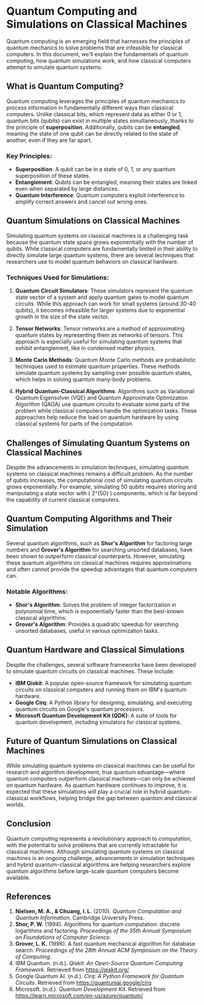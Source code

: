 # Quantum Computing and Simulations on Classical Machines

Quantum computing is an emerging field that harnesses the principles of quantum mechanics to solve problems that are infeasible for classical computers. In this document, we'll explain the fundamentals of quantum computing, how quantum simulations work, and how classical computers attempt to simulate quantum systems.

## What is Quantum Computing?

Quantum computing leverages the principles of quantum mechanics to process information in fundamentally different ways than classical computers. Unlike classical bits, which represent data as either 0 or 1, quantum bits (qubits) can exist in multiple states simultaneously, thanks to the principle of **superposition**. Additionally, qubits can be **entangled**, meaning the state of one qubit can be directly related to the state of another, even if they are far apart.

### Key Principles:
- **Superposition**: A qubit can be in a state of 0, 1, or any quantum superposition of these states.
- **Entanglement**: Qubits can be entangled, meaning their states are linked even when separated by large distances.
- **Quantum Interference**: Quantum computers exploit interference to amplify correct answers and cancel out wrong ones.

## Quantum Simulations on Classical Machines

Simulating quantum systems on classical machines is a challenging task because the quantum state space grows exponentially with the number of qubits. While classical computers are fundamentally limited in their ability to directly simulate large quantum systems, there are several techniques that researchers use to model quantum behaviors on classical hardware.

### Techniques Used for Simulations:
1. **Quantum Circuit Simulators**:
   These simulators represent the quantum state vector of a system and apply quantum gates to model quantum circuits. While this approach can work for small systems (around 30-40 qubits), it becomes infeasible for larger systems due to exponential growth in the size of the state vector.

2. **Tensor Networks**:
   Tensor networks are a method of approximating quantum states by representing them as networks of tensors. This approach is especially useful for simulating quantum systems that exhibit entanglement, like in condensed matter physics.

3. **Monte Carlo Methods**:
   Quantum Monte Carlo methods are probabilistic techniques used to estimate quantum properties. These methods simulate quantum systems by sampling over possible quantum states, which helps in solving quantum many-body problems.

4. **Hybrid Quantum-Classical Algorithms**:
   Algorithms such as Variational Quantum Eigensolver (VQE) and Quantum Approximate Optimization Algorithm (QAOA) use quantum circuits to evaluate some parts of the problem while classical computers handle the optimization tasks. These approaches help reduce the load on quantum hardware by using classical systems for parts of the computation.

## Challenges of Simulating Quantum Systems on Classical Machines

Despite the advancements in simulation techniques, simulating quantum systems on classical machines remains a difficult problem. As the number of qubits increases, the computational cost of simulating quantum circuits grows exponentially. For example, simulating 50 qubits requires storing and manipulating a state vector with \( 2^{50} \) components, which is far beyond the capability of current classical computers.

## Quantum Computing Algorithms and Their Simulation

Several quantum algorithms, such as **Shor's Algorithm** for factoring large numbers and **Grover's Algorithm** for searching unsorted databases, have been shown to outperform classical counterparts. However, simulating these quantum algorithms on classical machines requires approximations and often cannot provide the speedup advantages that quantum computers can.

### Notable Algorithms:
- **Shor's Algorithm**: Solves the problem of integer factorization in polynomial time, which is exponentially faster than the best-known classical algorithms.
- **Grover's Algorithm**: Provides a quadratic speedup for searching unsorted databases, useful in various optimization tasks.

## Quantum Hardware and Classical Simulations

Despite the challenges, several software frameworks have been developed to simulate quantum circuits on classical machines. These include:

- **IBM Qiskit**: A popular open-source framework for simulating quantum circuits on classical computers and running them on IBM's quantum hardware.
- **Google Cirq**: A Python library for designing, simulating, and executing quantum circuits on Google's quantum processors.
- **Microsoft Quantum Development Kit (QDK)**: A suite of tools for quantum development, including simulators for classical systems.

## Future of Quantum Simulations on Classical Machines

While simulating quantum systems on classical machines can be useful for research and algorithm development, true quantum advantage—where quantum computers outperform classical machines—can only be achieved on quantum hardware. As quantum hardware continues to improve, it is expected that these simulations will play a crucial role in hybrid quantum-classical workflows, helping bridge the gap between quantum and classical worlds.

## Conclusion

Quantum computing represents a revolutionary approach to computation, with the potential to solve problems that are currently intractable for classical machines. Although simulating quantum systems on classical machines is an ongoing challenge, advancements in simulation techniques and hybrid quantum-classical algorithms are helping researchers explore quantum algorithms before large-scale quantum computers become available.

## References

1. **Nielsen, M. A., & Chuang, I. L.** (2010). *Quantum Computation and Quantum Information*. Cambridge University Press.
2. **Shor, P. W.** (1994). Algorithms for quantum computation: discrete logarithms and factoring. *Proceedings of the 35th Annual Symposium on Foundations of Computer Science*.
3. **Grover, L. K.** (1996). A fast quantum mechanical algorithm for database search. *Proceedings of the 28th Annual ACM Symposium on the Theory of Computing*.
4. IBM Quantum. (n.d.). *Qiskit: An Open-Source Quantum Computing Framework*. Retrieved from https://qiskit.org/
5. Google Quantum AI. (n.d.). *Cirq: A Python Framework for Quantum Circuits*. Retrieved from https://quantumai.google/cirq
6. Microsoft. (n.d.). *Quantum Development Kit*. Retrieved from https://learn.microsoft.com/en-us/azure/quantum/

